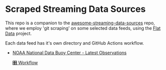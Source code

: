 # Scraped Streaming Data Sources

This repo is a companion to the [awesome-streaming-data-sources](https://github.com/apgiorgi/awesome-streaming-data-sources) repo, where we employ 'git scraping' on some selected data feeds, using the [Flat Data](https://next.github.com/projects/flat-data) project.

Each data feed has it's own directory and GitHub Actions workflow.

- [NOAA National Data Buoy Center - Latest Observations](./NOAA-NDBC/)

  [🎛 Workflow](.github/workflows/flat-noaa-ndbc.yml)
